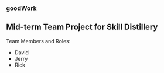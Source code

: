 ### goodWork

## Mid-term Team Project for Skill Distillery

Team Members and Roles:

* David
* Jerry
* Rick

